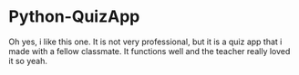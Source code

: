 # Python-QuizApp

Oh yes, i like this one. It is not very professional, but it is a quiz app that i made with a fellow classmate. It functions well and the teacher really loved it so yeah.
